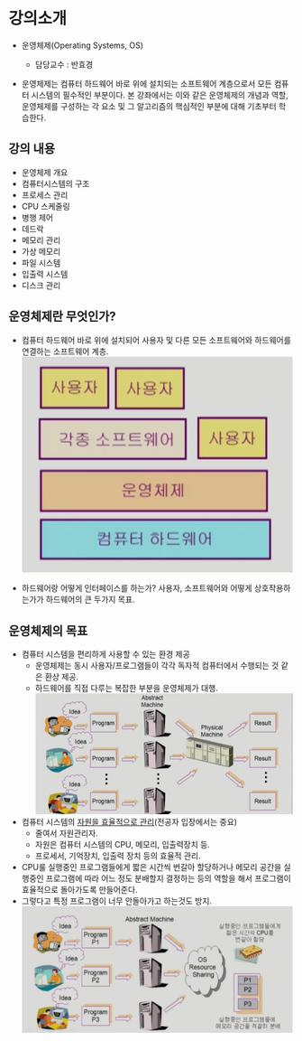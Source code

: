 # 강의소개

- 운영체제(Operating Systems, OS)
    - 담당교수 : 반효경

- 운영체제는 컴퓨터 하드웨어 바로 위에 설치되는 소프트웨어 계층으로서 모든 컴퓨터 시스템의 필수적인 부분이다. 본 강좌에서는 이와 같은 운영체제의 개념과 역할, 운영체제를 구성하는 각 요소 및 그 알고리즘의 핵심적인 부분에 대해 기초부터 학습한다.

## 강의 내용
- 운영체제 개요
- 컴퓨터시스템의 구조
- 프로세스 관리
- CPU 스케줄링
- 병행 제어
- 데드락
- 메모리 관리
- 가상 메모리
- 파일 시스템
- 입출력 시스템
- 디스크 관리

## 운영체제란 무엇인가?
- 컴퓨터 하드웨어 바로 위에 설치되어 사용자 및 다른 모든 소프트웨어와 하드웨어를 연결하는 소프트웨어 계층.
![운영체제](./강의소개/운영체제.png)

- 하드웨어랑 어떻게 인터페이스를 하는가? 사용자, 소프트웨어와 어떻게 상호작용하는가가 하드웨어의 큰 두가지 목표.

## 운영체제의 목표
- 컴퓨터 시스템을 편리하게 사용할 수 있는 환경 제공
    - 운영체제는 동시 사용자/프로그램들이 각각 독자적 컴퓨터에서 수행되는 것 같은 환상 제공.
    - 하드웨어를 직접 다루는 복잡한 부분을 운영체제가 대행.
![목표](./강의소개/목표.png)
- 컴퓨터 시스템의 <u>자원을 효율적으로 관리</u>(전공자 입장에서는 중요)
    - 줄여서 자원관리자.
    - 자원은 컴퓨터 시스템의 CPU, 메모리, 입출력장치 등.
    - 프로세서, 기억장치, 입출력 장치 등의 효율적 관리.
- CPU룰 실행중인 프로그램들에게 짧은 시간씩 번갈아 할당하거나 메모리 공간을 실행중인 프로그램에 따라 어느 정도 분배할지 결정하는 등의 역할을 해서 프로그램이 효율적으로 돌아가도록 만들어준다.
- 그렇다고 특정 프로그램이 너무 안돌아가고 하는것도 방지.
![목표2](./강의소개/목표2.png)